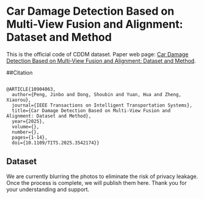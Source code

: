 # Car Damage Detection Based on Multi-View Fusion and Alignment: Dataset and Method

This is the official code of CDDM dataset. 
Paper web page: [Car Damage Detection Based on Multi-View Fusion and Alignment: Dataset and Method](https://ieeexplore.ieee.org/document/10904063).

##Citation
```

@ARTICLE{10904063,
  author={Peng, Jinbo and Dong, Shoubin and Yuan, Hua and Zheng, Xiaorou},
  journal={IEEE Transactions on Intelligent Transportation Systems}, 
  title={Car Damage Detection Based on Multi-View Fusion and Alignment: Dataset and Method}, 
  year={2025},
  volume={},
  number={},
  pages={1-14},
  doi={10.1109/TITS.2025.3542174}}

```

## Dataset

We are currently blurring the photos to eliminate the risk of privacy leakage. Once the process is complete, we will publish them here. Thank you for your understanding and support.